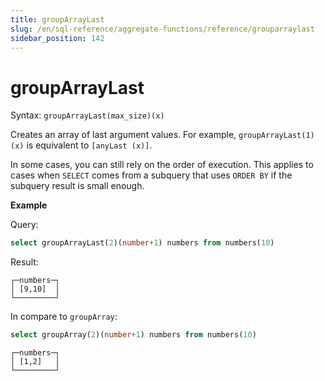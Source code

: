 ```yaml
---
title: groupArrayLast
slug: /en/sql-reference/aggregate-functions/reference/grouparraylast
sidebar_position: 142
---
```


# groupArrayLast

Syntax: `groupArrayLast(max_size)(x)`

Creates an array of last argument values.
For example, `groupArrayLast(1)(x)` is equivalent to `[anyLast (x)]`.

In some cases, you can still rely on the order of execution. This applies to cases when `SELECT` comes from a subquery that uses `ORDER BY` if the subquery result is small enough.

**Example**

Query:

```sql
select groupArrayLast(2)(number+1) numbers from numbers(10)
```

Result:

```text
┌─numbers─┐
│ [9,10]  │
└─────────┘
```

In compare to `groupArray`:

```sql
select groupArray(2)(number+1) numbers from numbers(10)
```

```text
┌─numbers─┐
│ [1,2]   │
└─────────┘
```

